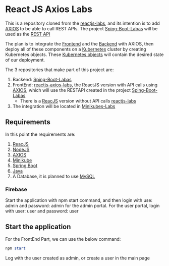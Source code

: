 # React JS Axios Labs

This is a repository cloned from the [reactjs-labs][1], and its intention is to add [AXIOS][11] to be able to call REST APIs. The project [Sping-Boot-Labas][9] will be used as the [REST API][4]

The plan is to integrate the [Frontend][5] and the [Backend][6] with AXIOS, then deploy all of these components on a [Kubernetes][7] cluster by creating Kubernetes objects. These [Kubernetes objects][8] will contain the desired state of our deployment.

The 3 repositories that make part of this project are:
1. Backend: [Sping-Boot-Labas][9]
2. FrontEnd: [reactjs-axios-labs][10], the ReactJS version with API calls using [AXIOS][11], which will use the RESTAPI created in the project [Sping-Boot-Labas][9]
    - There is a [ReacJS][13] version without API calls [reactjs-labs][1]
3. The integration will be located in [Minikubes-Labs][15]

## Requirements

In this point the requirements are:
1. [ReacJS][16]
2. [NodeJS][17]
3. [AXIOS][18]
4. [Minikube][19]
5. [Spring Boot][20]
6. [Java][21]
7. A Database, it is planned to use [MySQL][22]

### Firebase

Start the application with npm start command, and then login with use: admin and password: admin for the admin portal. For the user portal, login with user: user and password: user

## Start the application

For the FrontEnd Part, we can use the below command:

```powershell
npm start
```

Log with the user created as admin, or create a user in the main page

  [1]: https://github.com/vladcuevas/reactjs-labs
  [2]: https://github.com/axios/axios
  [3]: https://github.com/vladcuevas/spring-boot-labas
  [4]: https://www.redhat.com/en/topics/api/what-is-a-rest-api
  [5]: https://en.wikipedia.org/wiki/Front-end_web_development
  [6]: https://en.wikipedia.org/wiki/Frontend_and_backend
  [7]: https://kubernetes.io/
  [8]: https://kubernetes.io/docs/concepts/overview/working-with-objects/kubernetes-objects/
  [9]: https://github.com/vladcuevas/spring-boot-labas
  [10]: https:/https://github.com/vladcuevas/spring-boot-labas/github.com/vladcuevas/spring-boot-labas
  [11]: https://github.com/axios/axios
  [12]: https://github.com/vladcuevas/spring-boot-labas
  [13]: https://reactjs.org/
  [14]: https://github.com/vladcuevas/reactjs-labs
  [15]: https://github.com/vladcuevas/Minikubes-Labs
  [16]: https://reactjs.org/
  [17]: https://nodejs.org/en/
  [18]: https://github.com/axios/axios
  [19]: https://minikube.sigs.k8s.io/docs/start/
  [20]: https://spring.io/projects/spring-boot
  [21]: https://openjdk.org/
  [22]: https://www.mysql.com/
  [23]: https://firebase.google.com/
